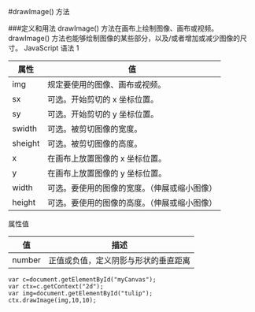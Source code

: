 #drawImage() 方法

###定义和用法
drawImage() 方法在画布上绘制图像、画布或视频。
drawImage() 方法也能够绘制图像的某些部分，以及/或者增加或减少图像的尺寸。
JavaScript 语法 1



|属性|值
|-----|----|
|img       |规定要使用的图像、画布或视频。
|sx        |可选。开始剪切的 x 坐标位置。
|sy        |可选。开始剪切的 y 坐标位置。
|swidth    |可选。被剪切图像的宽度。
|sheight   |可选。被剪切图像的高度。
|x         |在画布上放置图像的 x 坐标位置。
|y         |在画布上放置图像的 y 坐标位置。
|width     |可选。要使用的图像的宽度。（伸展或缩小图像）
|height    |可选。要使用的图像的高度。（伸展或缩小图像）
 


属性值

|值	|描述
|-----|----|
|number	|正值或负值，定义阴影与形状的垂直距离



```
var c=document.getElementById("myCanvas");
var ctx=c.getContext("2d");
var img=document.getElementById("tulip");
ctx.drawImage(img,10,10);


```